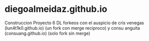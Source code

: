 # diegoalmeidaz.github.io
Construccion Proyecto 6 DL
forkeos con el auspicio de cris venegas (lun4t1k0.github.io) (un fork con merge reciproco) y consu anguita (consuang.github.io) (solo fork sin merge)
